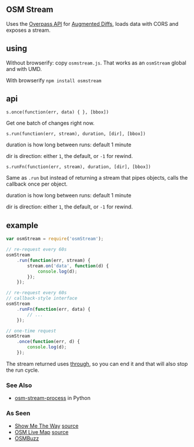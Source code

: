 ## OSM Stream

Uses the [Overpass API](http://overpass-api.de/) for
[Augmented Diffs](http://wiki.openstreetmap.org/wiki/Overpass_API/Augmented_Diffs),
loads data with CORS and exposes a stream.

## using

Without browserify: copy `osmstream.js`. That works as an `osmStream` global
and with UMD.

With browserify `npm install osmstream`

## api

`s.once(function(err, data) { }, [bbox])`

Get one batch of changes right now.

`s.run(function(err, stream), duration, [dir], [bbox])`

duration is how long between runs: default 1 minute

dir is direction: either `1`, the default, or `-1` for rewind.

`s.runFn(function(err, stream), duration, [dir], [bbox])`

Same as `.run` but instead of returning a stream that pipes objects, calls
the callback once per object.

duration is how long between runs: default 1 minute

dir is direction: either `1`, the default, or `-1` for rewind.

## example

```js
var osmStream = require('osmStream');

// re-request every 60s
osmStream
    .run(function(err, stream) {
        stream.on('data', function(d) {
            console.log(d);
        });
    });

// re-request every 60s
// callback-style interface
osmStream
    .runFn(function(err, data) {
        // ...
    });

// one-time request
osmStream
    .once(function(err, d) {
        console.log(d);
    });
```

The stream returned uses [through](https://github.com/dominictarr/through), so
you can end it and that will also stop the run cycle.

### See Also

* [osm-stream-process](https://github.com/iandees/osm-stream-process) in Python

### As Seen

* [Show Me The Way](http://osmlab.github.io/show-me-the-way/) [source](https://github.com/osmlab/show-me-the-way)
* [OSM Live Map](http://osmlab.github.io/osm-live-map/) [source](https://github.com/osmlab/osm-live-map)
* [OSMBuzz](http://spatialbit.com/osmbuzz/)
